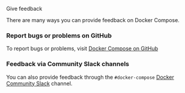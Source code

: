 Give feedback


There are many ways you can provide feedback on Docker Compose.

### Report bugs or problems on GitHub

To report bugs or problems, visit [Docker Compose on GitHub](https://github.com/docker/compose/issues)

### Feedback via Community Slack channels

You can also provide feedback through the `#docker-compose` [Docker Community Slack](https://dockr.ly/comm-slack) channel. 
